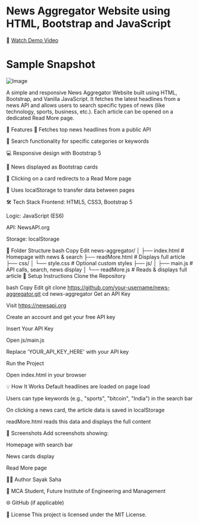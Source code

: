 ﻿# News Aggregator Website using HTML, Bootstrap and JavaScript
🎥 [Watch Demo Video](https://youtu.be/AlJ8WE9JrwI)

# Sample Snapshot
![Image](https://github.com/user-attachments/assets/fc8767ed-2629-4588-a7c2-685463560caf)


A simple and responsive News Aggregator Website built using HTML, Bootstrap, and Vanilla JavaScript. It fetches the latest headlines from a news API and allows users to search specific types of news (like technology, sports, business, etc.). Each article can be opened on a dedicated Read More page.

🚀 Features
📰 Fetches top news headlines from a public API

🔎 Search functionality for specific categories or keywords

💻 Responsive design with Bootstrap 5

🧱 News displayed as Bootstrap cards

📄 Clicking on a card redirects to a Read More page

💾 Uses localStorage to transfer data between pages

🛠️ Tech Stack
Frontend: HTML5, CSS3, Bootstrap 5

Logic: JavaScript (ES6)

API: NewsAPI.org

Storage: localStorage

📁 Folder Structure
bash
Copy
Edit
news-aggregator/
│
├── index.html              # Homepage with news & search
├── readMore.html           # Displays full article
├── css/
│   └── style.css           # Optional custom styles
├── js/
│   ├── main.js             # API calls, search, news display
│   └── readMore.js         # Reads & displays full article
🔧 Setup Instructions
Clone the Repository

bash
Copy
Edit
git clone https://github.com/your-username/news-aggregator.git
cd news-aggregator
Get an API Key

Visit https://newsapi.org

Create an account and get your free API key

Insert Your API Key

Open js/main.js

Replace 'YOUR_API_KEY_HERE' with your API key

Run the Project

Open index.html in your browser

💡 How It Works
Default headlines are loaded on page load

Users can type keywords (e.g., "sports", "bitcoin", "India") in the search bar

On clicking a news card, the article data is saved in localStorage

readMore.html reads this data and displays the full content

📸 Screenshots
Add screenshots showing:

Homepage with search bar

News cards display

Read More page

🧑‍💻 Author
Sayak Saha

💼 MCA Student, Future Institute of Engineering and Management

🌐 GitHub (if applicable)

📃 License
This project is licensed under the MIT License.
